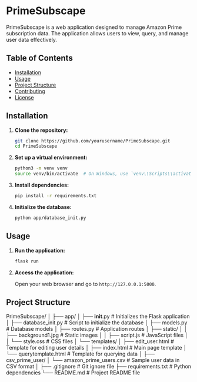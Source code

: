 # PrimeSubscape

PrimeSubscape is a web application designed to manage Amazon Prime subscription data. The application allows users to view, query, and manage user data effectively.

## Table of Contents

- [Installation](#installation)
- [Usage](#usage)
- [Project Structure](#project-structure)
- [Contributing](#contributing)
- [License](#license)

## Installation

1. **Clone the repository:**

    ```bash
    git clone https://github.com/yourusername/PrimeSubscape.git
    cd PrimeSubscape
    ```

2. **Set up a virtual environment:**

    ```bash
    python3 -m venv venv
    source venv/bin/activate  # On Windows, use `venv\\Scripts\\activate`
    ```

3. **Install dependencies:**

    ```bash
    pip install -r requirements.txt
    ```

4. **Initialize the database:**

    ```bash
    python app/database_init.py
    ```

## Usage

1. **Run the application:**

    ```bash
    flask run
    ```

2. **Access the application:**

    Open your web browser and go to `http://127.0.0.1:5000`.

## Project Structure

PrimeSubscape/
│
├── app/
│   ├── __init__.py          # Initializes the Flask application
│   ├── database_init.py     # Script to initialize the database
│   ├── models.py            # Database models
│   ├── routes.py            # Application routes
│   ├── static/
│   │   ├── background1.jpg  # Static images
│   │   ├── script.js        # JavaScript files
│   │   └── style.css        # CSS files
│   └── templates/
│       ├── edit_user.html   # Template for editing user details
│       ├── index.html       # Main page template
│       └── querytemplate.html # Template for querying data
│
├── csv_prime_user/
│   └── amazon_prime_users.csv # Sample user data in CSV format
│
├── .gitignore               # Git ignore file
├── requirements.txt         # Python dependencies
└── README.md                # Project README file
